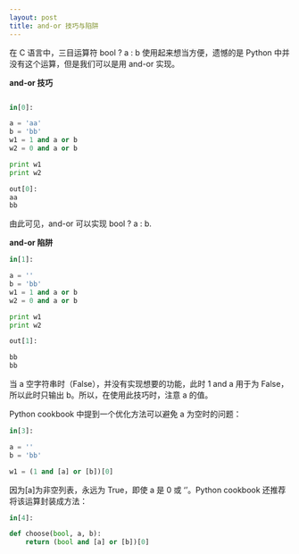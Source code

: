 ```yaml
---
layout: post
title: and-or 技巧与陷阱
---
```

在 C 语言中，三目运算符 bool ? a : b 使用起来想当方便，遗憾的是 Python 中并没有这个运算，但是我们可以是用 and-or 实现。

**and-or 技巧**

```python

in[0]:

a = 'aa'
b = 'bb'
w1 = 1 and a or b
w2 = 0 and a or b

print w1
print w2

out[0]:
aa
bb
```

由此可见，and-or 可以实现 bool ? a : b.

**and-or 陷阱**

```python
in[1]:

a = ''
b = 'bb'
w1 = 1 and a or b
w2 = 0 and a or b

print w1
print w2

out[1]:

bb
bb
```
	
当 a 空字符串时（False），并没有实现想要的功能，此时 1 and a 用于为 False，所以此时只输出 b。所以，在使用此技巧时，注意 a 的值。

Python cookbook 中提到一个优化方法可以避免 a 为空时的问题：

``` python
in[3]:

a = ''
b = 'bb'

w1 = (1 and [a] or [b])[0]
```

因为[a]为非空列表，永远为 True，即使 a 是 0 或 ‘’。Python cookbook 还推荐将该运算封装成方法：

```python
in[4]:

def choose(bool, a, b):
	return (bool and [a] or [b])[0]
```
